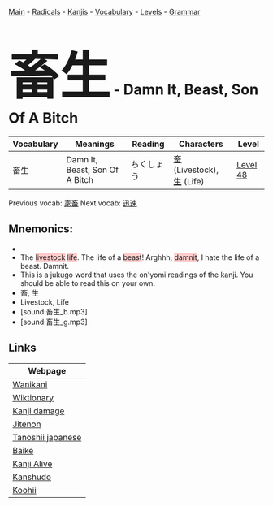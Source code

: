 <style> bigfont {font-size: 100px}</style>
[Main](../README.md) -
[Radicals](../radicals.md) -
[Kanjis](../kanjis.md) -
[Vocabulary](../vocabulary.md) -
[Levels](../levels.md) -
[Grammar](../grammar.md)
# <bigfont> 畜生</bigfont> - Damn It, Beast, Son Of A Bitch 

| Vocabulary | Meanings | Reading | Characters | Level |
| --- | --- | --- | --- | --- |
| 畜生 | Damn It, Beast, Son Of A Bitch | ちくしょう |  [畜](../kanjis/畜.md) (Livestock), [生](../kanjis/生.md) (Life) | [Level 48](../levels/wk_level48.md) |

Previous vocab: [家畜](家畜.md) Next vocab: [迅速](迅速.md) 

## Mnemonics:

* 
* The <span style="background-color:#ffcccb"> livestock</span> <span style="background-color:#ffcccb"> life</span>. The life of a <span style="background-color:#ffcccb"> beast</span>! Arghhh, <span style="background-color:#ffcccb"> damnit</span>, I hate the life of a beast. Damnit.
* This is a jukugo word that uses the on'yomi readings of the kanji. You should be able to read this on your own.
* 畜, 生
* Livestock, Life
* [sound:畜生_b.mp3]
* [sound:畜生_g.mp3]


## Links 

| Webpage |
| --- |
| [Wanikani          ](https://www.wanikani.com/kanji/畜生) |
| [Wiktionary        ](https://en.wiktionary.org/wiki/畜生) |
| [Kanji damage      ](http://www.kanjidamage.com/kanji/search?utf8=✓&q=畜生) |
| [Jitenon           ](https://jitenon.com/kanji/畜生) |
| [Tanoshii japanese ](https://www.tanoshiijapanese.com/dictionary/kanji.cfm?k=畜生) |
| [Baike             ](https://baike.baidu.com/item/畜生) |
| [Kanji Alive       ](https://app.kanjialive.com/畜生) |
| [Kanshudo          ](https://www.kanshudo.com/searchmn?q=畜生) |
| [Koohii            ](https://kanji.koohii.com/study/kanji/畜生) |
